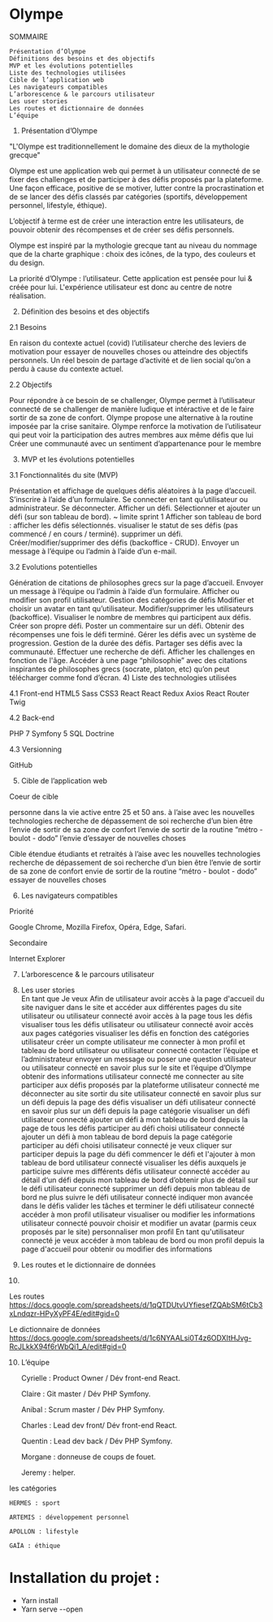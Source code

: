 # Olympe


SOMMAIRE

 	Présentation d’Olympe
 	Définitions des besoins et des objectifs
 	MVP et les évolutions potentielles
 	Liste des technologies utilisées
 	Cible de l’application web
 	Les navigateurs compatibles
 	L’arborescence & le parcours utilisateur
 	Les user stories 
   	Les routes et dictionnaire de données
 	L’équipe





1) Présentation d’Olympe

"L'Olympe est traditionnellement le domaine des dieux de la mythologie grecque"

Olympe est une application web qui permet à un utilisateur connecté de se fixer des challenges et de participer à des défis proposés par la plateforme. Une façon efficace, positive de se motiver, lutter contre la procrastination et de se lancer des défis classés par catégories (sportifs, développement personnel, lifestyle, éthique). 

L’objectif à terme est de créer une interaction entre les utilisateurs, de pouvoir obtenir des récompenses et de créer ses défis personnels.

Olympe est inspiré par la mythologie grecque tant au niveau du nommage que de la charte graphique : choix des icônes, de la typo, des couleurs et du design.

La priorité d’Olympe : l’utilisateur. Cette application est pensée pour lui & créée pour lui. L'expérience utilisateur est donc au centre de notre réalisation.













2) Définition des besoins et des objectifs 

2.1 Besoins 

En raison du contexte actuel (covid) l’utilisateur cherche des leviers de motivation pour essayer de nouvelles choses ou atteindre des objectifs personnels.
Un réel besoin de partage d’activité et de lien social qu’on a perdu à cause du contexte actuel.

2.2 Objectifs 

Pour répondre à ce besoin de se challenger, Olympe permet à l’utilisateur connecté de se challenger de manière ludique et intéractive et de le faire sortir de sa zone de confort. Olympe propose une alternative à la routine imposée par la crise sanitaire.
Olympe renforce la motivation de l’utilisateur qui peut voir la participation des autres membres aux même défis que lui 
Créer une communauté avec un sentiment d’appartenance pour le membre




 




3) MVP et les évolutions potentielles  

3.1 Fonctionnalités du site (MVP)

Présentation et affichage de quelques défis aléatoires à la page d’accueil.
S’inscrire à l’aide d’un formulaire.
Se connecter en tant qu’utilisateur ou administrateur.
Se déconnecter.
Afficher un défi.
Sélectionner et ajouter un défi (sur son tableau de bord). ~ limite sprint 1
Afficher son tableau de bord :
afficher les défis sélectionnés. 
visualiser le statut de ses défis (pas commencé / en cours / terminé).
supprimer un défi.
Créer/modifier/supprimer des défis (backoffice - CRUD).
Envoyer un message à l’équipe ou l’admin à l’aide d’un e-mail.

3.2 Evolutions potentielles

Génération de citations de philosophes grecs sur la page d’accueil.
Envoyer un message à l’équipe ou l’admin à l’aide d’un formulaire.
Afficher ou modifier son profil utilisateur. 
Gestion des catégories de défis
Modifier et choisir un avatar en tant qu’utilisateur.
Modifier/supprimer les utilisateurs (backoffice). 
Visualiser le nombre de membres qui participent aux défis.
Créer son propre défi.
Poster un commentaire sur un défi.
Obtenir des récompenses une fois le défi terminé.
Gérer les défis avec un système de progression.
Gestion de la durée des défis.
Partager ses défis avec la communauté.
Effectuer une recherche de défi.
Afficher les challenges en fonction de l'âge.
Accéder à une page “philosophie” avec des citations inspirantes de philosophes grecs (socrate, platon, etc) qu’on peut télécharger comme fond d’écran.
4) Liste des technologies utilisées 

4.1 Front-end
HTML5
Sass
CSS3
React
React Redux
Axios
React Router
Twig 

4.2 Back-end

PHP 7
Symfony 5
SQL
Doctrine


4.3 Versionning

GitHub



5) Cible de l’application web

Coeur de cible 
 
personne dans la vie active
entre 25 et 50 ans.
à l’aise avec les nouvelles technologies
recherche de dépassement de soi 
recherche d’un bien être 
l’envie de sortir de sa zone de confort
l’envie de sortir de la routine “métro - boulot - dodo”
l’envie d’essayer de nouvelles choses

Cible étendue 
étudiants et retraités
à l’aise avec les nouvelles technologies
recherche de dépassement de soi 
recherche d’un bien être 
l’envie de sortir de sa zone de confort
envie de sortir de la routine “métro - boulot - dodo”
essayer de nouvelles choses








6) Les navigateurs compatibles

Priorité

Google Chrome, Mozilla Firefox, Opéra, Edge, Safari.

Secondaire

Internet Explorer


7) L’arborescence & le parcours utilisateur 



8) Les user stories             
En tant que
Je veux
Afin de
utilisateur
avoir accès à la page d'accueil du site
 naviguer dans le site
et accéder aux différentes pages du site
utilisateur ou utilisateur connecté
avoir accès à la page tous les défis
visualiser tous les défis
utilisateur ou utilisateur connecté
avoir accès aux pages catégories
visualiser les défis en fonction des catégories
utilisateur
créer un compte utilisateur
 me connecter à mon profil et tableau de bord
utilisateur ou utilisateur connecté 
contacter l’équipe et l’administrateur
envoyer un message ou poser une question
utilisateur ou utilisateur connecté
en savoir plus sur le site et l’équipe d’Olympe
obtenir des informations
utilisateur connecté
me connecter au site
participer aux défis proposés par la plateforme
utilisateur connecté
me déconnecter au site
sortir du site 
utilisateur connecté
en savoir plus sur un défi depuis la page des défis 
visualiser un défi
utilisateur connecté
en savoir plus sur un défi depuis la page catégorie
visualiser un défi
utilisateur connecté
ajouter un défi à mon tableau de bord depuis la page de tous les défis
participer au défi choisi
utilisateur connecté
ajouter un défi à mon tableau de bord depuis la page catégorie
 participer au défi choisi
utilisateur connecté 
je veux cliquer sur participer depuis la page du défi
commencer le défi et l'ajouter à mon tableau de bord
utilisateur connecté
visualiser les défis auxquels je participe
suivre mes différents défis
utilisateur connecté
accéder au détail d‘un défi depuis mon tableau de bord
d’obtenir plus de détail sur le défi
utilisateur connecté
supprimer un défi depuis mon tableau de bord
ne plus suivre le défi
utilisateur connecté
indiquer mon avancée dans le défis
valider les tâches et terminer le défi
utilisateur connecté
accéder à mon profil utilisateur
visualiser ou modifier les informations
utilisateur connecté
pouvoir choisir et modifier un avatar (parmis ceux proposés par le site)
personnaliser mon profil
En tant qu'utilisateur connecté
 je veux accéder à mon tableau de bord ou mon profil depuis la page d'accueil
pour obtenir ou modifier des informations


1) Les routes et le dictionnaire de données
2) 
Les routes
https://docs.google.com/spreadsheets/d/1qQTDUtvUYfiesefZQAbSM6tCb3xLndqzr-HPyXyPF4E/edit#gid=0

Le dictionnaire de données
https://docs.google.com/spreadsheets/d/1c6NYAALsi0T4z6ODXItHJvg-RcJLkkX94f6rWbQi1_A/edit#gid=0


10) L’équipe

	Cyrielle : Product Owner / Dév front-end React.

	Claire : Git master / Dév PHP Symfony.

	Anibal : Scrum master / Dév PHP Symfony. 

 	Charles : Lead dev front/ Dév front-end React.

	Quentin : Lead dev back / Dév PHP Symfony.

	Morgane : donneuse de coups de fouet.

	Jeremy : helper.











les catégories 

	HERMES : sport

 	ARTEMIS : développement personnel

	APOLLON : lifestyle 

	GAÏA : éthique


# Installation du projet :
 - Yarn install
 - Yarn serve --open

